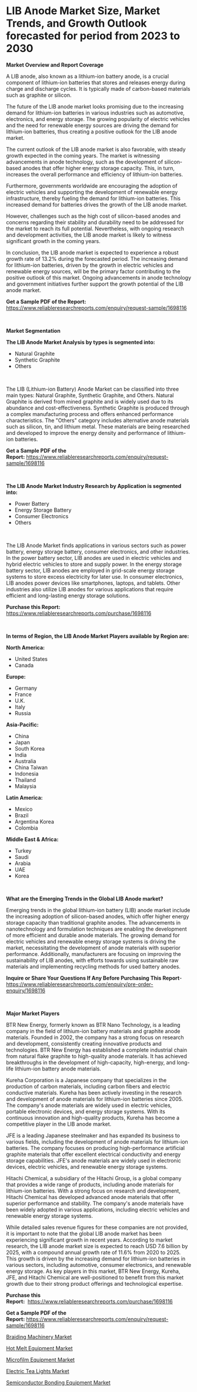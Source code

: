 <p><h1>LIB Anode Market Size, Market Trends, and Growth Outlook forecasted for period from 2023 to 2030</h1></p><p><strong>Market Overview and Report Coverage</strong></p>
<p><p>A LIB anode, also known as a lithium-ion battery anode, is a crucial component of lithium-ion batteries that stores and releases energy during charge and discharge cycles. It is typically made of carbon-based materials such as graphite or silicon.</p><p>The future of the LIB anode market looks promising due to the increasing demand for lithium-ion batteries in various industries such as automotive, electronics, and energy storage. The growing popularity of electric vehicles and the need for renewable energy sources are driving the demand for lithium-ion batteries, thus creating a positive outlook for the LIB anode market.</p><p>The current outlook of the LIB anode market is also favorable, with steady growth expected in the coming years. The market is witnessing advancements in anode technology, such as the development of silicon-based anodes that offer higher energy storage capacity. This, in turn, increases the overall performance and efficiency of lithium-ion batteries.</p><p>Furthermore, governments worldwide are encouraging the adoption of electric vehicles and supporting the development of renewable energy infrastructure, thereby fueling the demand for lithium-ion batteries. This increased demand for batteries drives the growth of the LIB anode market.</p><p>However, challenges such as the high cost of silicon-based anodes and concerns regarding their stability and durability need to be addressed for the market to reach its full potential. Nevertheless, with ongoing research and development activities, the LIB anode market is likely to witness significant growth in the coming years.</p><p>In conclusion, the LIB anode market is expected to experience a robust growth rate of 13.2% during the forecasted period. The increasing demand for lithium-ion batteries, driven by the growth in electric vehicles and renewable energy sources, will be the primary factor contributing to the positive outlook of this market. Ongoing advancements in anode technology and government initiatives further support the growth potential of the LIB anode market.</p></p>
<p><strong>Get a Sample PDF of the Report:</strong> <a href="https://www.reliableresearchreports.com/enquiry/request-sample/1698116">https://www.reliableresearchreports.com/enquiry/request-sample/1698116</a></p>
<p>&nbsp;</p>
<p><strong>Market Segmentation</strong></p>
<p><strong>The LIB Anode Market Analysis by types is segmented into:</strong></p>
<p><ul><li>Natural Graphite</li><li>Synthetic Graphite</li><li>Others</li></ul></p>
<p>&nbsp;</p>
<p><p>The LIB (Lithium-ion Battery) Anode Market can be classified into three main types: Natural Graphite, Synthetic Graphite, and Others. Natural Graphite is derived from mined graphite and is widely used due to its abundance and cost-effectiveness. Synthetic Graphite is produced through a complex manufacturing process and offers enhanced performance characteristics. The "Others" category includes alternative anode materials such as silicon, tin, and lithium metal. These materials are being researched and developed to improve the energy density and performance of lithium-ion batteries.</p></p>
<p><strong>Get a Sample PDF of the Report:</strong>&nbsp;<a href="https://www.reliableresearchreports.com/enquiry/request-sample/1698116">https://www.reliableresearchreports.com/enquiry/request-sample/1698116</a></p>
<p>&nbsp;</p>
<p><strong>The LIB Anode Market Industry Research by Application is segmented into:</strong></p>
<p><ul><li>Power Battery</li><li>Energy Storage Battery</li><li>Consumer Electronics</li><li>Others</li></ul></p>
<p>&nbsp;</p>
<p><p>The LIB Anode Market finds applications in various sectors such as power battery, energy storage battery, consumer electronics, and other industries. In the power battery sector, LIB anodes are used in electric vehicles and hybrid electric vehicles to store and supply power. In the energy storage battery sector, LIB anodes are employed in grid-scale energy storage systems to store excess electricity for later use. In consumer electronics, LIB anodes power devices like smartphones, laptops, and tablets. Other industries also utilize LIB anodes for various applications that require efficient and long-lasting energy storage solutions.</p></p>
<p><strong>Purchase this Report:</strong>&nbsp; <a href="https://www.reliableresearchreports.com/purchase/1698116">https://www.reliableresearchreports.com/purchase/1698116</a></p>
<p>&nbsp;</p>
<p><strong>In terms of Region, the LIB Anode Market Players available by Region are:</strong></p>
<p>
    <p> <strong> North America: </strong>
        <ul>
            <li>United States</li>
            <li>Canada</li>
        </ul>
        </p> 
    <p> <strong> Europe: </strong>
        <ul>
            <li>Germany</li>
            <li>France</li>
            <li>U.K.</li>
            <li>Italy</li>
            <li>Russia</li>
        </ul>
        </p> 
    <p> <strong> Asia-Pacific: </strong>
        <ul>
            <li>China</li>
            <li>Japan</li>
            <li>South Korea</li>
            <li>India</li>
            <li>Australia</li>
            <li>China Taiwan</li>
            <li>Indonesia</li>
            <li>Thailand</li>
            <li>Malaysia</li>
        </ul>
        </p> 
    <p> <strong> Latin America: </strong>
        <ul>
            <li>Mexico</li>
            <li>Brazil</li>
            <li>Argentina Korea</li>
            <li>Colombia</li>
        </ul>
        </p> 
    <p> <strong> Middle East & Africa: </strong>
        <ul>
            <li>Turkey</li>
            <li>Saudi</li>
            <li>Arabia</li>
            <li>UAE</li>
            <li>Korea</li>
        </ul>
    </p>
    </p>
<p>&nbsp;</p>
<p><strong>What are the Emerging Trends in the Global LIB Anode market?</strong></p>
<p><p>Emerging trends in the global lithium-ion battery (LIB) anode market include the increasing adoption of silicon-based anodes, which offer higher energy storage capacity than traditional graphite anodes. The advancements in nanotechnology and formulation techniques are enabling the development of more efficient and durable anode materials. The growing demand for electric vehicles and renewable energy storage systems is driving the market, necessitating the development of anode materials with superior performance. Additionally, manufacturers are focusing on improving the sustainability of LIB anodes, with efforts towards using sustainable raw materials and implementing recycling methods for used battery anodes.</p></p>
<p><strong>Inquire or Share Your Questions If Any Before Purchasing This Report</strong>- <a href="https://www.reliableresearchreports.com/enquiry/pre-order-enquiry/1698116">https://www.reliableresearchreports.com/enquiry/pre-order-enquiry/1698116</a></p>
<p>&nbsp;</p>
<p><strong>Major Market Players</strong></p>
<p><p>BTR New Energy, formerly known as BTR Nano Technology, is a leading company in the field of lithium-ion battery materials and graphite anode materials. Founded in 2002, the company has a strong focus on research and development, consistently creating innovative products and technologies. BTR New Energy has established a complete industrial chain from natural flake graphite to high-quality anode materials. It has achieved breakthroughs in the development of high-capacity, high-energy, and long-life lithium-ion battery anode materials.</p><p>Kureha Corporation is a Japanese company that specializes in the production of carbon materials, including carbon fibers and electric conductive materials. Kureha has been actively investing in the research and development of anode materials for lithium-ion batteries since 2005. The company's anode materials are widely used in electric vehicles, portable electronic devices, and energy storage systems. With its continuous innovation and high-quality products, Kureha has become a competitive player in the LIB anode market.</p><p>JFE is a leading Japanese steelmaker and has expanded its business to various fields, including the development of anode materials for lithium-ion batteries. The company focuses on producing high-performance artificial graphite materials that offer excellent electrical conductivity and energy storage capabilities. JFE's anode materials are widely used in electronic devices, electric vehicles, and renewable energy storage systems.</p><p>Hitachi Chemical, a subsidiary of the Hitachi Group, is a global company that provides a wide range of products, including anode materials for lithium-ion batteries. With a strong focus on research and development, Hitachi Chemical has developed advanced anode materials that offer superior performance and stability. The company's anode materials have been widely adopted in various applications, including electric vehicles and renewable energy storage systems.</p><p>While detailed sales revenue figures for these companies are not provided, it is important to note that the global LIB anode market has been experiencing significant growth in recent years. According to market research, the LIB anode market size is expected to reach USD 7.6 billion by 2025, with a compound annual growth rate of 11.6% from 2020 to 2025. This growth is driven by the increasing demand for lithium-ion batteries in various sectors, including automotive, consumer electronics, and renewable energy storage. As key players in this market, BTR New Energy, Kureha, JFE, and Hitachi Chemical are well-positioned to benefit from this market growth due to their strong product offerings and technological expertise.</p></p>
<p><strong>Purchase this Report:</strong>&nbsp;&nbsp;<a href="https://www.reliableresearchreports.com/purchase/1698116">https://www.reliableresearchreports.com/purchase/1698116</a></p>
<p></p>
<p><strong>Get a Sample PDF of the Report:</strong>&nbsp;<a href="https://www.reliableresearchreports.com/enquiry/request-sample/1698116">https://www.reliableresearchreports.com/enquiry/request-sample/1698116</a></p>
<p><p><a href="https://medium.com/@peterm12562/braiding-machinery-market-size-reveals-the-best-marketing-channels-in-global-industry-e66b0c2fcf5c">Braiding Machinery Market</a></p><p><a href="https://medium.com/@malcomw102036/hot-melt-equipment-market-report-reveals-the-latest-trends-and-growth-opportunities-of-this-market-77f8f7c9093a">Hot Melt Equipment Market</a></p><p><a href="https://medium.com/@damorgan64868/microfilm-equipment-market-analysis-its-cagr-market-segmentation-and-global-industry-overview-d8528a3ce7f7">Microfilm Equipment Market</a></p><p><a href="https://medium.com/@coltruecker/electric-tea-lights-market-furnishes-information-on-market-share-market-trends-and-market-growth-c846a1ef8097">Electric Tea Lights Market</a></p><p><a href="https://medium.com/@annarussell1981/semiconductor-bonding-equipment-market-report-reveals-the-latest-trends-and-growth-opportunities-of-cf799ff171f3">Semiconductor Bonding Equipment Market</a></p></p>